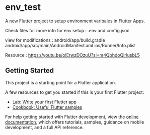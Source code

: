 # env_test

A new Flutter project to setup environment varibales in Flutter Apps.

Check files for more info for env setup :
.env and config.json

view for modifications :
    android/app/build.gradle
    android/app/src/main/AndroidManifest.xml
    ios/Runner/Info.plist

Resource : https://youtu.be/olErwzDOzuU?si=m4QbhdoQirlusbL5



## Getting Started

This project is a starting point for a Flutter application.

A few resources to get you started if this is your first Flutter project:

- [Lab: Write your first Flutter app](https://docs.flutter.dev/get-started/codelab)
- [Cookbook: Useful Flutter samples](https://docs.flutter.dev/cookbook)

For help getting started with Flutter development, view the
[online documentation](https://docs.flutter.dev/), which offers tutorials,
samples, guidance on mobile development, and a full API reference.
